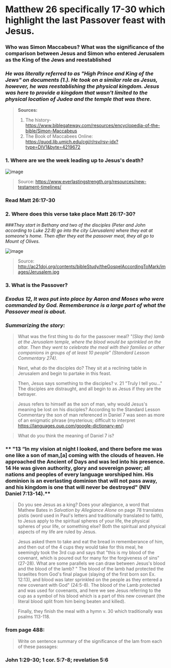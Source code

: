 # Matthew 26 specifically 17-30 which highlight the last Passover feast with Jesus. 


### Who was Simon Maccabeus? What was the significance of the comparison between Jesus and Simon who entered Jerusalem as the King of the Jews and reestablished

### *He was literally referred to as "High Prince and King of the Jews" on documents (1.). He took on a similar role as Jesus, however, he was reestablishing the physical kingdom. Jesus was here to provide a kingdom that wasn't limited to the physical location of Judea and the temple that was there.*

>**Sources:**
> 1. The history- https://www.biblegateway.com/resources/encyclopedia-of-the-bible/Simon-Maccabeus
> 2. The Book of Maccabees Online: https://quod.lib.umich.edu/cgi/r/rsv/rsv-idx?type=DIV1&byte=4219672

### 1. Where are we the week leading up to Jesus's death?

![image](https://www.everlastingstrength.org/wp-content/uploads/2019/03/The-Passion-Week-Timeline-Tabloid-11x17.jpg?x57201)

>Source: https://www.everlastingstrength.org/resources/new-testament-timelines/

### **Read Matt 26:17-30**

### 2. Where does this verse take place Matt 26:17-30?

###*They start in Bethany and two of the disciples (Peter and John according to Luke 22:8) go into the city (Jerusalem) where they eat at someone's home. Then after they eat the passover meal, they all go to Mount of Olives.* 

![image](http://ac21doj.org/contents/bibleStudy/theGospelAccordingToMark/images/Jerusalem.jpg)

>Source: http://ac21doj.org/contents/bibleStudy/theGospelAccordingToMark/images/Jerusalem.jpg

### 3. What is the Passover?

### *Exodus 12, It was put into place by Aaron and Moses who were commanded by God. Rememberance is a large part of what the Passover meal is about.*

### *Summarizing the story:*
> What was the first thing to do for the passover meal?
> *"(Slay the) lamb at the Jerusalem temple, where the blood would be sprinkled on the altar. Then they went to celebrate the meal with their families or other companions in groups of at least 10 people" (Standard Lesson Commentary 274).* 

> Next, what do the disciples do?
> They sit at a reclining table in Jerusalem and begin to partake in this feast.

> Then, Jesus says something to the disciples?
> v. 21 "Truly I tell you..." The disciples are distraught, and all begin to as Jesus if they are the betrayer. 

> Jesus refers to himself as the son of man, why would Jesus's meaning be lost on his disciples? 
> According to the Standard Lesson Commentary the son of man referenced in Daniel 7 was seen as more of an enigmatic phrase (mysterious; difficult to interpret https://languages.oup.com/google-dictionary-en/)

> What do you think the meaning of Daniel 7 is?

### ** "13 “In my vision at night I looked, and there before me was one like a son of man,[a] coming with the clouds of heaven. He approached the Ancient of Days and was led into his presence. 14 He was given authority, glory and sovereign power; all nations and peoples of every language worshiped him. His dominion is an everlasting dominion that will not pass away, and his kingdom is one that will never be destroyed" (NIV Daniel 7:13-14).**

> Do you see Jesus as a king? Does your allegiance, a word that Mathew Bates in *Salvation by Allegiance Alone* on page 78 translates pistis (word used in Paul's letters and traditionally translated to faith), to Jesus apply to the spiritual spheres of your life, the physical spheres of your life, or something else?
>  Both the spiritual and physical aspects of my life are ruled by Jesus.

> Jesus asked them to take and eat the bread in rememberance of him, and then out of the 4 cups they would take for this meal, he seemingly took the 3rd cup and says that "this is my blood of the covenant, which is poured out for many for the forgiveness of sins" (27-28). What are some parallels we can draw between Jesus's blood and the blood of the lamb?
> " The blood of the lamb had protected the Israelites from God's final plague (slaying of the first born son Ex. 12:13), and blood was later sprinkled on the people as they entered a new covenant with God" (24:5-8). The blood of the Lamb protected and was used for covenants, and here we see Jesus referring to the cup as a symbol of his blood which is a part of this new covenant (the literal blood split from him being beaten and killed).

> Finally, they finish the meal with a hymn v. 30 which traditionally was psalms 113-118. 

### from page 488: 

> Write on sentence summary of the significance of the lam from each of these passages:

### John 1:29-30; 1 cor. 5:7-8; revelation 5:6

